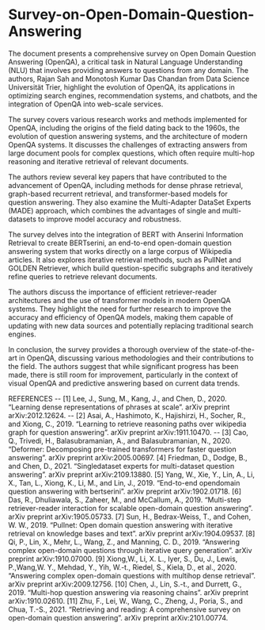# Survey-on-Open-Domain-Question-Answering

The document presents a comprehensive survey on Open Domain Question Answering (OpenQA), a critical task in Natural Language Understanding (NLU) that involves providing answers to questions from any domain. The authors, Rajan Sah and Monotosh Kumar Das Chandan from Data Science Universität Trier, highlight the evolution of OpenQA, its applications in optimizing search engines, recommendation systems, and chatbots, and the integration of OpenQA into web-scale services.

The survey covers various research works and methods implemented for OpenQA, including the origins of the field dating back to the 1960s, the evolution of question answering systems, and the architecture of modern OpenQA systems. It discusses the challenges of extracting answers from large document pools for complex questions, which often require multi-hop reasoning and iterative retrieval of relevant documents.

The authors review several key papers that have contributed to the advancement of OpenQA, including methods for dense phrase retrieval, graph-based recurrent retrieval, and transformer-based models for question answering. They also examine the Multi-Adapter DataSet Experts (MADE) approach, which combines the advantages of single and multi-datasets to improve model accuracy and robustness.

The survey delves into the integration of BERT with Anserini Information Retrieval to create BERTserini, an end-to-end open-domain question answering system that works directly on a large corpus of Wikipedia articles. It also explores iterative retrieval methods, such as PullNet and GOLDEN Retriever, which build question-specific subgraphs and iteratively refine queries to retrieve relevant documents.

The authors discuss the importance of efficient retriever-reader architectures and the use of transformer models in modern OpenQA systems. They highlight the need for further research to improve the accuracy and efficiency of OpenQA models, making them capable of updating with new data sources and potentially replacing traditional search engines.

In conclusion, the survey provides a thorough overview of the state-of-the-art in OpenQA, discussing various methodologies and their contributions to the field. The authors suggest that while significant progress has been made, there is still room for improvement, particularly in the context of visual OpenQA and predictive answering based on current data trends.

REFERENCES
-- [1] Lee, J., Sung, M., Kang, J., and Chen, D., 2020. “Learning
dense representations of phrases at scale”. arXiv preprint
arXiv:2012.12624.
-- [2] Asai, A., Hashimoto, K., Hajishirzi, H., Socher, R., and
Xiong, C., 2019. “Learning to retrieve reasoning paths over
wikipedia graph for question answering”. arXiv preprint
arXiv:1911.10470.
-- [3] Cao, Q., Trivedi, H., Balasubramanian, A., and Balasubramanian,
N., 2020. “Deformer: Decomposing pre-trained
transformers for faster question answering”. arXiv preprint
arXiv:2005.00697.
[4] Friedman, D., Dodge, B., and Chen, D., 2021. “Singledataset
experts for multi-dataset question answering”.
arXiv preprint arXiv:2109.13880.
[5] Yang, W., Xie, Y., Lin, A., Li, X., Tan, L., Xiong,
K., Li, M., and Lin, J., 2019. “End-to-end opendomain
question answering with bertserini”. arXiv preprint
arXiv:1902.01718.
[6] Das, R., Dhuliawala, S., Zaheer, M., and McCallum, A.,
2019. “Multi-step retriever-reader interaction for scalable
open-domain question answering”. arXiv preprint
arXiv:1905.05733.
[7] Sun, H., Bedrax-Weiss, T., and Cohen, W. W., 2019.
“Pullnet: Open domain question answering with iterative
retrieval on knowledge bases and text”. arXiv preprint
arXiv:1904.09537.
[8] Qi, P., Lin, X., Mehr, L., Wang, Z., and Manning,
C. D., 2019. “Answering complex open-domain questions
through iterative query generation”. arXiv preprint
arXiv:1910.07000.
[9] Xiong,W., Li, X. L., Iyer, S., Du, J., Lewis, P.,Wang,W. Y.,
Mehdad, Y., Yih, W.-t., Riedel, S., Kiela, D., et al., 2020.
“Answering complex open-domain questions with multihop
dense retrieval”. arXiv preprint arXiv:2009.12756.
[10] Chen, J., Lin, S.-t., and Durrett, G., 2019. “Multi-hop
question answering via reasoning chains”. arXiv preprint
arXiv:1910.02610.
[11] Zhu, F., Lei, W., Wang, C., Zheng, J., Poria, S., and Chua,
T.-S., 2021. “Retrieving and reading: A comprehensive survey
on open-domain question answering”. arXiv preprint
arXiv:2101.00774.

